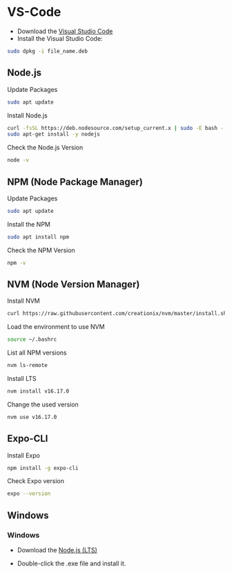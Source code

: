 # VS-Code

- Download the [Visual Studio Code](https://code.visualstudio.com/)
- Install the Visual Studio Code:
```sh
sudo dpkg -i file_name.deb
```

## Node.js

Update Packages
```sh
sudo apt update 
```

Install Node.js
```sh
curl -fsSL https://deb.nodesource.com/setup_current.x | sudo -E bash -
sudo apt-get install -y nodejs
```
 
Check the Node.js Version
```sh
node -v 
```

## NPM (Node Package Manager)
Update Packages
```sh
sudo apt update 
```

Install the NPM
```sh
sudo apt install npm
```

Check the NPM Version
```sh
npm -v 
```


## NVM (Node Version Manager)
Install NVM
```sh
curl https://raw.githubusercontent.com/creationix/nvm/master/install.sh | bash 
```
Load the environment to use NVM
```sh
source ~/.bashrc
```
List all NPM versions
```sh
nvm ls-remote
```

Install LTS
```sh
nvm install v16.17.0
```
Change the used version
```sh
nvm use v16.17.0
```


## Expo-CLI
Install Expo
```sh
npm install -g expo-cli
```

Check Expo version
```sh
expo --version
```





## Windows

### Windows
- Download the [Node.js (LTS)](https://nodejs.org/en/)

- Double-click the .exe file and install it.

